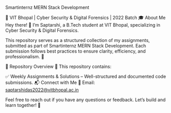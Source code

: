 Smartinternz MERN Stack Development

📌 VIT Bhopal | Cyber Security & Digital Forensics | 2022 Batch
🎓 About Me
Hey there! 👋 I’m Saptarshi, a B.Tech student at VIT Bhopal, specializing in Cyber Security & Digital Forensics.

This repository serves as a structured collection of my assignments, submitted as part of Smartinternz MERN Stack Development. Each submission follows best practices to ensure clarity, efficiency, and professionalism. 🚀

📂 Repository Overview
📌 This repository contains:

✅ Weekly Assignments & Solutions – Well-structured and documented code submissions.
📬 Connect with Me
💌 Email: saptarshidas2022@vitbhopal.ac.in

Feel free to reach out if you have any questions or feedback. Let’s build and learn together! 🚀
